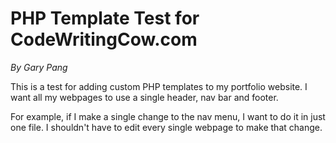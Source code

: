 # PHP Template Test for CodeWritingCow.com
_By Gary Pang_

This is a test for adding custom PHP templates to my portfolio website. I want all my webpages to use a single header, nav bar and footer.

For example, if I make a single change to the nav menu, I want to do it in just one file. I shouldn't have to edit every single webpage to make that change.
